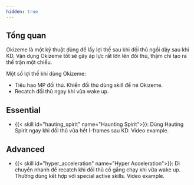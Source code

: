 ```yaml
---
hidden: true
---
```

## Tổng quan

Okizeme là một kỹ thuật dùng để lấy lợi thế sau khi đối thủ ngồi dậy sau khi KD. Vận dụng Okizeme tốt sẽ gây áp lực rất lớn lên đối thủ, thậm chí tạo ra thế trận một chiều.

Một số lợi thế khi dùng Okizeme:
- Tiêu hao MP đối thủ. Khiến đối thủ dùng skill để né Okizeme.
- Recatch đối thủ ngay khi vừa wake up.

## Essential
- {{< skill id="hauting_spirit" name="Haunting Spirit">}}: Dùng Hauting Spirit ngay khi đối thủ vừa hết I-frames sau KD. Video example.

## Advanced
- {{< skill id="hyper_acceleration" name="Hyper Acceleration">}}: Di chuyển nhanh để recatch khi đối thủ cố gắng chạy khi vừa wake up. Thường dùng kết hợp với special active skills. Video example.